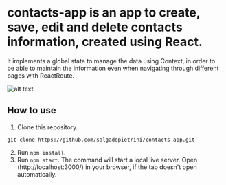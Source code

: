 # contacts-app is an app to create, save, edit and delete contacts information, created using React.

It implements a global state to manage the data using Context, in order to be able to maintain the information even when navigating through different pages with ReactRoute.


![alt text](https://i.ibb.co/vqKkgXZ/contacts-app-LG.png)

## How to use

1. Clone this repository.

```
git clone https://github.com/salgadopietrini/contacts-app.git
```

2. Run `npm install`.
3. Run `npm start`. The command will start a local live server. Open (http://localhost:3000/) in your browser, if the tab doesn't open automatically.
